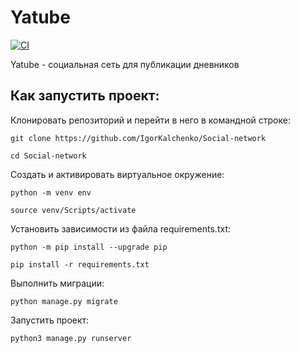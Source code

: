 # Yatube

[![CI](https://github.com/yandex-praktikum/hw05_final/actions/workflows/python-app.yml/badge.svg?branch=master)](https://github.com/yandex-praktikum/hw05_final/actions/workflows/python-app.yml)

Yatube - социальная сеть для публикации дневников

## Как запустить проект:

Клонировать репозиторий и перейти в него в командной строке:

```
git clone https://github.com/IgorKalchenko/Social-network
```

```
cd Social-network
```

Cоздать и активировать виртуальное окружение:

```
python -m venv env
```

```
source venv/Scripts/activate
```
Установить зависимости из файла requirements.txt:

```
python -m pip install --upgrade pip
```

```
pip install -r requirements.txt
```

Выполнить миграции:

```
python manage.py migrate
```

Запустить проект:

```
python3 manage.py runserver
```
